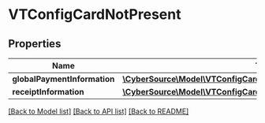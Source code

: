 # VTConfigCardNotPresent

## Properties
Name | Type | Description | Notes
------------ | ------------- | ------------- | -------------
**globalPaymentInformation** | [**\CyberSource\Model\VTConfigCardNotPresentGlobalPaymentInformation**](VTConfigCardNotPresentGlobalPaymentInformation.md) |  | [optional] 
**receiptInformation** | [**\CyberSource\Model\VTConfigCardNotPresentReceiptInformation**](VTConfigCardNotPresentReceiptInformation.md) |  | [optional] 

[[Back to Model list]](../README.md#documentation-for-models) [[Back to API list]](../README.md#documentation-for-api-endpoints) [[Back to README]](../README.md)


